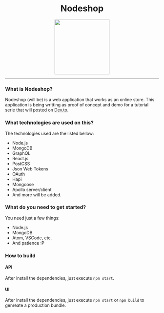 <h1 align="center">Nodeshop</h1>
<p align="center">
  <img  src="http://www.programmings4beginners.com/wp-content/uploads/2018/01/mongodb.png"
    height="180"
  />
</p>
<hr />

### What is Nodeshop?

Nodeshop (will be) is a web application that works as an online store. This application is being writting as proof of concept and demo for a tutorial serie that will posted on [Dev.to](https://dev.to).

### What technologies are used on this?

The technologies used are the listed bellow:

- Node.js
- MongoDB
- GraphQL
- React.js
- PostCSS
- Json Web Tokens
- OAuth
- Hapi
- Mongoose
- Apollo server/client
- And more will be added.

### What do you need to get started?

You need just a few things:

- Node.js
- MongoDB
- Atom, VSCode, etc.
- And patience :P

### How to build

#### API

After install the dependencies, just execute `npm start`.

#### UI

After install the dependencies, just execute `npm start` or `npm build` to genreate a production bundle.

